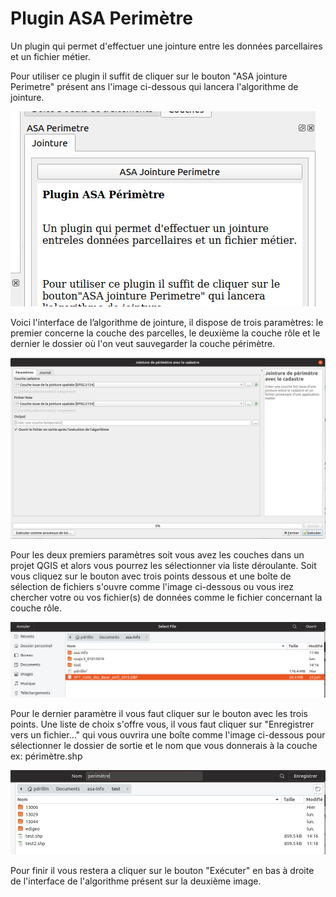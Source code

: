 # Plugin ASA Perimètre

Un plugin qui permet d'effectuer une jointure entre
les données parcellaires et un fichier métier.

Pour utiliser ce plugin il suffit de cliquer sur le bouton
"ASA jointure Perimetre" présent ans l'image ci-dessous qui
lancera l'algorithme de jointure.

![panneauasa](AsaPerimetre/resources/images/panneauasa.png)


Voici l'interface de l’algorithme de jointure, il dispose de
trois paramètres: le premier concerne la couche des parcelles,
le deuxième la couche rôle et le dernier le dossier où l'on
veut sauvegarder la couche périmètre.

![Algo](AsaPerimetre/resources/images/algoasa.png)


Pour les deux premiers paramètres soit vous avez les couches dans
un projet QGIS et alors vous pourrez les sélectionner via liste
déroulante. Soit vous cliquez sur le bouton avec trois points dessous
et une boîte de sélection de fichiers s'ouvre comme l'image ci-dessous
ou vous irez chercher votre ou vos fichier(s) de données comme le
fichier concernant la couche rôle.

![panneauasa](AsaPerimetre/resources/images/getFile.png)


Pour le dernier paramètre il vous faut cliquer sur le bouton
avec les trois points. Une liste de choix s'offre vous, il vous
faut cliquer sur "Enregistrer vers un fichier..." qui vous ouvrira
une boîte comme l'image ci-dessous pour sélectionner le dossier
de sortie et le nom que vous donnerais à la couche ex: périmètre.shp

![panneauasa](AsaPerimetre/resources/images/getFolder.png)


Pour finir il vous restera a cliquer sur le bouton "Exécuter" en bas
à droite de l'interface de l'algorithme présent sur la deuxième image.
